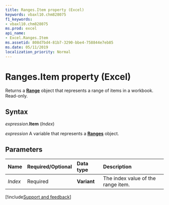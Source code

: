 ```yaml
---
title: Ranges.Item property (Excel)
keywords: vbaxl10.chm828075
f1_keywords:
- vbaxl10.chm828075
ms.prod: excel
api_name:
- Excel.Ranges.Item
ms.assetid: 808d7bd4-81b7-3290-bbe4-758844e7eb85
ms.date: 05/11/2019
localization_priority: Normal
---
```



# Ranges.Item property (Excel)

Returns a **[Range](excel.range(object).md)** object that represents a range of items in a workbook. Read-only.


## Syntax

_expression_.**Item** (_Index_)

_expression_ A variable that represents a **[Ranges](Excel.Ranges.md)** object.


## Parameters

|Name|Required/Optional|Data type|Description|
|:-----|:-----|:-----|:-----|
| _Index_|Required| **Variant**|The index value of the range item.|



[!include[Support and feedback](~/includes/feedback-boilerplate.md)]